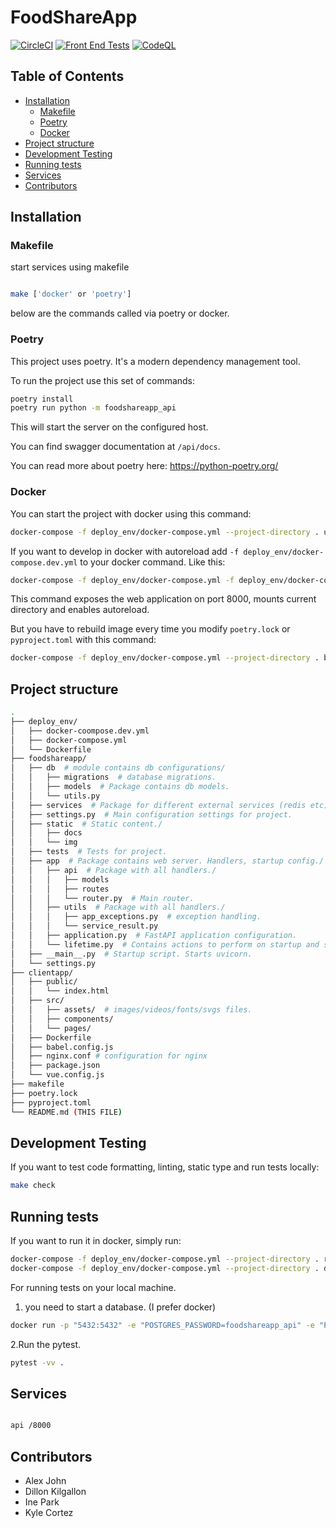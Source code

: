 # FoodShareApp

[![CircleCI](https://dl.circleci.com/status-badge/img/circleci/59GahiQ3nJgSMTPjnGijAL/6GteubzC7gi6ZBBpMDEVUE/tree/main.svg?style=svg)](https://dl.circleci.com/status-badge/redirect/circleci/59GahiQ3nJgSMTPjnGijAL/6GteubzC7gi6ZBBpMDEVUE/tree/main)  [![Front End Tests](https://github.com/alxxjohn/FoodShareApp/actions/workflows/frontend-tests.yml/badge.svg)](https://github.com/alxxjohn/FoodShareApp/actions/workflows/frontend-tests.yml) [![CodeQL](https://github.com/alxxjohn/FoodShareApp/actions/workflows/github-code-scanning/codeql/badge.svg)](https://github.com/alxxjohn/FoodShareApp/actions/workflows/github-code-scanning/codeql)

## Table of Contents

- [Installation](#installation)
  - [Makefile](#makefile)
  - [Poetry](#makefile)
  - [Docker](#docker)
- [Project structure](#project-structure)
- [Development Testing](#development-testing)
- [Running tests](#running-tests)
- [Services](#services)
- [Contributors](#contributors)

## Installation

### Makefile

start services using makefile

```bash

make ['docker' or 'poetry']

```

below are the commands called via poetry or docker.

### Poetry

This project uses poetry. It's a modern dependency management
tool.

To run the project use this set of commands:

```bash
poetry install
poetry run python -m foodshareapp_api
```

This will start the server on the configured host.

You can find swagger documentation at `/api/docs`.

You can read more about poetry here: <https://python-poetry.org/>

### Docker

You can start the project with docker using this command:

```bash
docker-compose -f deploy_env/docker-compose.yml --project-directory . up --build
```

If you want to develop in docker with autoreload add `-f deploy_env/docker-compose.dev.yml` to your docker command.
Like this:

```bash
docker-compose -f deploy_env/docker-compose.yml -f deploy_env/docker-compose.dev.yml --project-directory . up
```

This command exposes the web application on port 8000, mounts current directory and enables autoreload.

But you have to rebuild image every time you modify `poetry.lock` or `pyproject.toml` with this command:

```bash
docker-compose -f deploy_env/docker-compose.yml --project-directory . build
```

## Project structure

```bash
.
├── deploy_env/
│   ├── docker-coompose.dev.yml
│   ├── docker-compose.yml
│   └── Dockerfile
├── foodshareapp/
│   ├── db  # module contains db configurations/
│   │   ├── migrations  # database migrations.
│   │   ├── models  # Package contains db models.
│   │   └── utils.py
│   ├── services  # Package for different external services (redis etc).
│   ├── settings.py  # Main configuration settings for project.
│   ├── static  # Static content./
│   │   ├── docs
│   │   └── img
│   ├── tests  # Tests for project.
│   ├── app  # Package contains web server. Handlers, startup config./
│   │   ├── api  # Package with all handlers./
│   │   │   ├── models
│   │   │   ├── routes
│   │   │   └── router.py  # Main router.
│   │   ├── utils  # Package with all handlers./
│   │   │   ├── app_exceptions.py  # exception handling.
│   │   │   └── service_result.py 
│   │   ├── application.py  # FastAPI application configuration.
│   │   └── lifetime.py  # Contains actions to perform on startup and shutdown.
│   ├── __main__.py  # Startup script. Starts uvicorn.
│   └── settings.py
├── clientapp/
│   ├── public/
│   │   └── index.html
│   ├── src/
│   │   ├── assets/  # images/videos/fonts/svgs files.
│   │   ├── components/ 
│   │   └── pages/
│   ├── Dockerfile
│   ├── babel.config.js
│   ├── nginx.conf # configuration for nginx
│   ├── package.json
│   └── vue.config.js
├── makefile
├── poetry.lock
├── pyproject.toml
└── README.md (THIS FILE)
```

## Development Testing

If you want to test code formatting, linting, static type and run tests locally:

```bash
make check
```

## Running tests

If you want to run it in docker, simply run:

```bash
docker-compose -f deploy_env/docker-compose.yml --project-directory . run --rm api pytest -vv .
docker-compose -f deploy_env/docker-compose.yml --project-directory . down
```

For running tests on your local machine.

1. you need to start a database. (I prefer docker)

```bash
docker run -p "5432:5432" -e "POSTGRES_PASSWORD=foodshareapp_api" -e "POSTGRES_USER=foodshareapp_api" -e "POSTGRES_DB=foodshareapp_api" postgres:13.6-bullseye
```

  2.Run the pytest.

```bash
pytest -vv .
```

## Services

```bash

api /8000

```

## Contributors

- Alex John
- Dillon Kilgallon
- Ine Park
- Kyle Cortez
